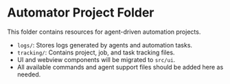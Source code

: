 # Automator Project Folder

This folder contains resources for agent-driven automation projects.

- `logs/`: Stores logs generated by agents and automation tasks.
- `tracking/`: Contains project, job, and task tracking files.
- UI and webview components will be migrated to `src/ui`.
- All available commands and agent support files should be added here as needed.
